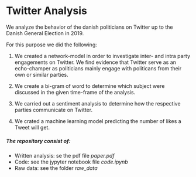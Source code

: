 # Twitter Analysis

We analyze the behavior of the danish politicians on Twitter up to the Danish General Election in 2019. 

For this purpose we did the following:

1. We created a network-model in order to investigate inter- and intra party engagements on Twitter. We find evidence that Twitter serve as an echo-champer as    politicians mainly engage with politicans from their own or similar parties.

2. We create a bi-gram of word to determine which subject were discussed in the given time-frame of the analysis.

3. We carried out a sentiment analysis to determine how the respective parties communicate on Twitter.

4. We crated a machine learning model predicting the number of likes a Tweet will get.

##### The repository consist of:
- Written analysis: se the pdf file *paper.pdf*
- Code: see the jypyter notebook file *code.ipynb*
- Raw data: see the folder *raw_data*


